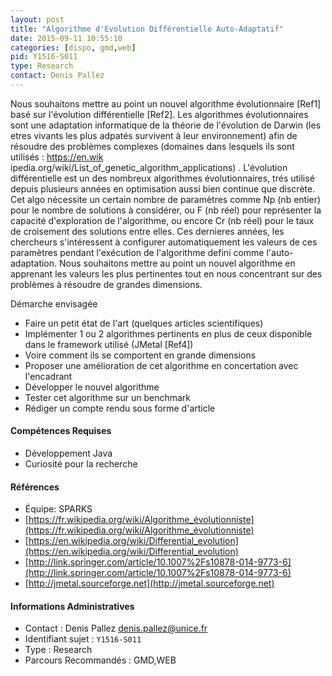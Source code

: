 ```yaml
---
layout: post
title: "Algorithme d'Evolution Différentielle Auto-Adaptatif"
date: 2015-09-11 10:55:10
categories: [dispo, gmd,web]
pid: Y1516-S011
type: Research
contact: Denis Pallez
---
```

       
Nous souhaitons mettre au point un nouvel algorithme évolutionnaire [Ref1] basé sur l'évolution différentielle [Ref2]. Les algorithmes évolutionnaires sont une adaptation informatique de la théorie de l'évolution de Darwin (les etres vivants les plus adpatés survivent à leur environnement) afin de résoudre des problèmes complexes (domaines dans lesquels ils sont utilisés : https://en.wik	ipedia.org/wiki/List_of_genetic_algorithm_applications) . L'évolution différentielle est un des nombreux algorithmes évolutionnaires, trés utilisé depuis plusieurs années en optimisation aussi bien continue que discrète. Cet algo nécessite un certain nombre de paramètres comme Np (nb entier) pour le nombre de solutions à considérer, ou F (nb réel) pour représenter la capacité d'exploration de l'algorithme, ou encore Cr (nb réel) pour le taux de croisement des solutions entre elles. Ces dernieres années, les chercheurs s'intéressent à configurer automatiquement les valeurs de ces paramètres pendant l'exécution de l'algorithme defini comme l'auto-adaptation. Nous souhaitons mettre au point un nouvel algorithme en apprenant les valeurs les plus pertinentes tout en nous concentrant sur des problèmes à résoudre de grandes dimensions. 

Démarche envisagée
+ Faire un petit état de l'art (quelques articles scientifiques)
+ Implémenter 1 ou 2 algorithmes pertinents en plus de ceux disponible dans le framework utilisé (JMetal [Ref4])
+ Voire comment ils se comportent en grande dimensions
+ Proposer une amélioration de cet algorithme en concertation avec l'encadrant
+ Développer le nouvel algorithme
+ Tester cet algorithme sur un benchmark
+ Rédiger un compte rendu sous forme d'article

#### Compétences Requises
+ Développement Java
+ Curiosité pour la recherche


#### Références

  * Équipe: SPARKS
  * [https://fr.wikipedia.org/wiki/Algorithme_évolutionniste](https://fr.wikipedia.org/wiki/Algorithme_évolutionniste)
  * [https://en.wikipedia.org/wiki/Differential_evolution](https://en.wikipedia.org/wiki/Differential_evolution)
  * [http://link.springer.com/article/10.1007%2Fs10878-014-9773-6](http://link.springer.com/article/10.1007%2Fs10878-014-9773-6)
  * [http://jmetal.sourceforge.net](http://jmetal.sourceforge.net)

#### Informations Administratives
  * Contact : Denis Pallez <denis.pallez@unice.fr>
  * Identifiant sujet : `Y1516-S011`
  * Type : Research
  * Parcours Recommandés : GMD,WEB
     